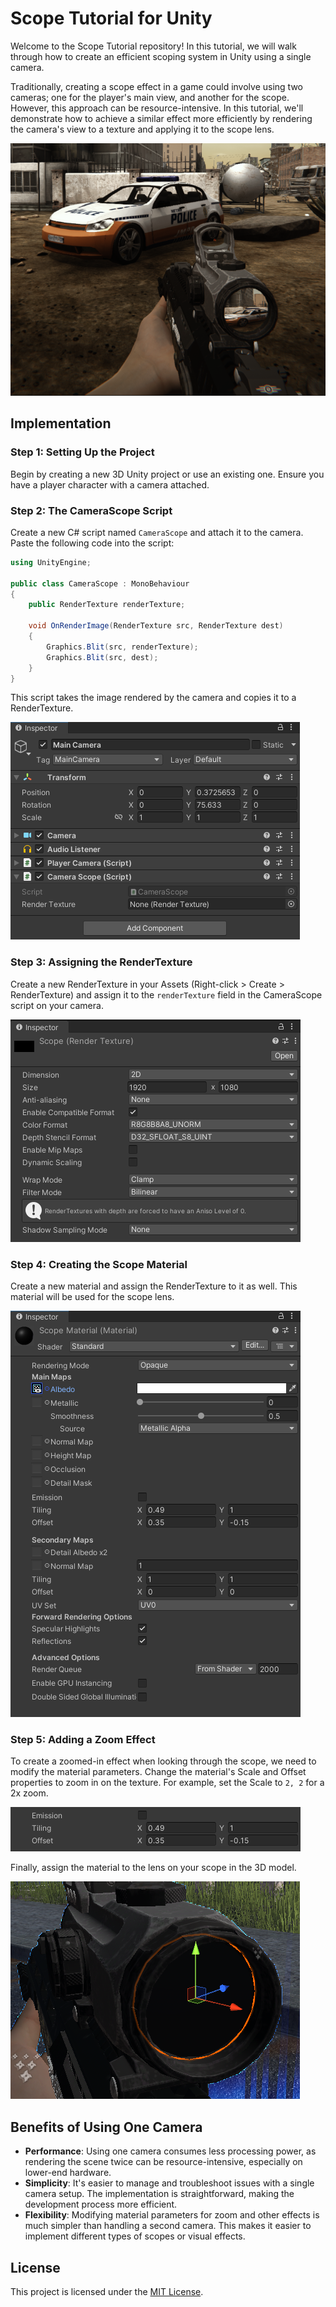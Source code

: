 # Scope Tutorial for Unity

Welcome to the Scope Tutorial repository! In this tutorial, we will walk through how to create an efficient scoping system in Unity using a single camera. 

Traditionally, creating a scope effect in a game could involve using two cameras; one for the player's main view, and another for the scope. However, this approach can be resource-intensive. In this tutorial, we'll demonstrate how to achieve a similar effect more efficiently by rendering the camera's view to a texture and applying it to the scope lens.

![Zoom Effect](./Images/6.png)

## Implementation 

### Step 1: Setting Up the Project
Begin by creating a new 3D Unity project or use an existing one. Ensure you have a player character with a camera attached.

### Step 2: The CameraScope Script
Create a new C# script named `CameraScope` and attach it to the camera. Paste the following code into the script:

```csharp
using UnityEngine;

public class CameraScope : MonoBehaviour
{
    public RenderTexture renderTexture;

    void OnRenderImage(RenderTexture src, RenderTexture dest)
    {
        Graphics.Blit(src, renderTexture);
        Graphics.Blit(src, dest);
    }
}
```
This script takes the image rendered by the camera and copies it to a RenderTexture.

![Script Attached](./Images/1.png)

### Step 3: Assigning the RenderTexture
Create a new RenderTexture in your Assets (Right-click > Create > RenderTexture) and assign it to the `renderTexture` field in the CameraScope script on your camera.

![Assign RenderTexture](./Images/2.png)

### Step 4: Creating the Scope Material
Create a new material and assign the RenderTexture to it as well. This material will be used for the scope lens.

![Create Material](./Images/3.png)

### Step 5: Adding a Zoom Effect
To create a zoomed-in effect when looking through the scope, we need to modify the material parameters. Change the material's Scale and Offset properties to zoom in on the texture. For example, set the Scale to `2, 2` for a 2x zoom.

![Zoom Effect](./Images/4.png)

Finally, assign the material to the lens on your scope in the 3D model.

![Zoom Effect](./Images/5.png)

## Benefits of Using One Camera
- **Performance**: Using one camera consumes less processing power, as rendering the scene twice can be resource-intensive, especially on lower-end hardware.
- **Simplicity**: It's easier to manage and troubleshoot issues with a single camera setup. The implementation is straightforward, making the development process more efficient.
- **Flexibility**: Modifying material parameters for zoom and other effects is much simpler than handling a second camera. This makes it easier to implement different types of scopes or visual effects.

## License 
This project is licensed under the [MIT License](./LICENSE).

